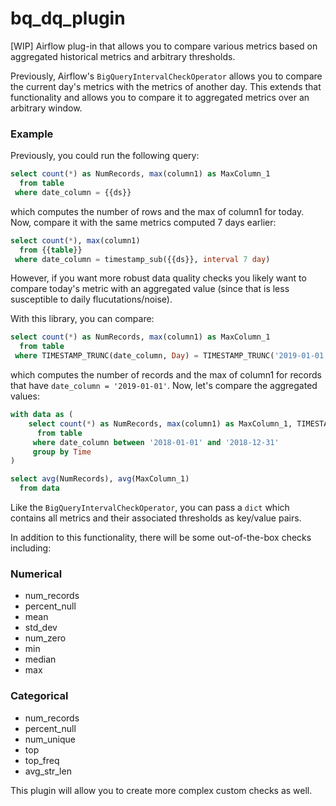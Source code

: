 # bq_dq_plugin
[WIP] Airflow plug-in that allows you to compare various metrics based on aggregated historical metrics and arbitrary thresholds. 

Previously, Airflow's `BigQueryIntervalCheckOperator` allows you to compare the current day's metrics with the metrics 
of another day. This extends that functionality and allows you to compare it to aggregated metrics over an arbitrary window. 

### Example 
Previously, you could run the following query: 

```sql
select count(*) as NumRecords, max(column1) as MaxColumn_1 
  from table
 where date_column = {{ds}}
```

which computes the number of rows and the max of column1 for today. 
Now, compare it with the same metrics computed 7 days earlier:

```sql
select count(*), max(column1) 
  from {{table}}
 where date_column = timestamp_sub({{ds}}, interval 7 day) 
```

However, if you want more robust data quality checks you likely want to compare today's metric
with an aggregated value (since that is less susceptible to daily flucutations/noise). 

With this library, you can compare: 

```sql
select count(*) as NumRecords, max(column1) as MaxColumn_1 
  from table
 where TIMESTAMP_TRUNC(date_column, Day) = TIMESTAMP_TRUNC('2019-01-01', Day) 
```

which computes the number of records and the max of column1 for records that have `date_column = '2019-01-01'`. 
Now, let's compare the aggregated values: 

```sql
with data as (
    select count(*) as NumRecords, max(column1) as MaxColumn_1, TIMESTAMP_TRUNC(date_column, Day) as Time
      from table 
     where date_column between '2018-01-01' and '2018-12-31' 
     group by Time
)

select avg(NumRecords), avg(MaxColumn_1)
  from data 
```

Like the `BigQueryIntervalCheckOperator`, you can pass a `dict` which contains all metrics and their associated thresholds as key/value pairs. 

In addition to this functionality, there will be some out-of-the-box checks including: 

### Numerical ###
- num_records 
- percent_null
- mean
- std_dev
- num_zero
- min
- median
- max 

### Categorical ### 
- num_records
- percent_null
- num_unique 
- top
- top_freq
- avg_str_len

This plugin will allow you to create more complex custom checks as well. 
